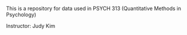This is a repository for data used in PSYCH 313 (Quantitative Methods in Psychology)

Instructor: Judy Kim 
